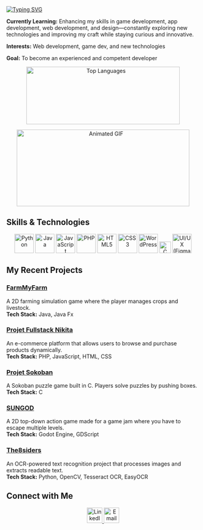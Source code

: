 [![Typing SVG](https://readme-typing-svg.demolab.com/?lines=Hello+and+welcome+to+my+github+profile+yes;my+name+is+Nikita+and+I+am+a+Full-Stack+Developer)](https://git.io/typing-svg)

**Currently Learning:** Enhancing my skills in game development, app development, web development, and design—constantly exploring new technologies
and improving my craft while staying curious and innovative.


**Interests:** Web development, game dev, and new technologies


**Goal:** To become an experienced and competent developer


<p align="center">
  <img src="https://github-readme-stats.vercel.app/api/top-langs?username=NeonSamurai144hz&locale=en&hide_title=false&layout=compact&card_width=320&langs_count=5&theme=transparent&hide_border=false" alt="Top Languages" height="150" width="400" />
</p>

<p align="center">
  <img src="https://giffiles.alphacoders.com/480/48044.gif" alt="Animated GIF" height="200" width="450" />
</p>
</p>

## Skills & Technologies

<p align="center">
  <img src="https://cdn.jsdelivr.net/gh/devicons/devicon/icons/python/python-original.svg" alt="Python" height="50" />
  <img src="https://cdn.jsdelivr.net/gh/devicons/devicon/icons/java/java-original.svg" alt="Java" height="50" />
  <img src="https://cdn.jsdelivr.net/gh/devicons/devicon/icons/javascript/javascript-original.svg" alt="JavaScript" height="50" />
  <img src="https://cdn.jsdelivr.net/gh/devicons/devicon/icons/php/php-original.svg" alt="PHP" height="50" />
  <img src="https://cdn.jsdelivr.net/gh/devicons/devicon/icons/html5/html5-original.svg" alt="HTML5" height="50" />
  <img src="https://cdn.jsdelivr.net/gh/devicons/devicon/icons/css3/css3-original.svg" alt="CSS3" height="50" />
  <img src="https://cdn.jsdelivr.net/gh/devicons/devicon/icons/wordpress/wordpress-original.svg" alt="WordPress" height="50" />
  <img src="https://cdn.jsdelivr.net/gh/devicons/devicon/icons/c/c-original.svg" alt="C" height="30" />
  <img src="https://cdn.jsdelivr.net/gh/devicons/devicon/icons/figma/figma-original.svg" alt="UI/UX (Figma)" height="50" />
</p>

## My Recent Projects

### [FarmMyFarm](https://github.com/NeonSamurai144hz/FarmMyFarm)
A 2D farming simulation game where the player manages crops and livestock.  
**Tech Stack:** Java, Java Fx

### [Projet Fullstack Nikita](https://github.com/NeonSamurai144hz/projet-fullstack-nikita)
An e-commerce platform that allows users to browse and purchase products dynamically.  
**Tech Stack:** PHP, JavaScript, HTML, CSS

### [Projet Sokoban](https://github.com/NeonSamurai144hz/projet-sokoban.git)
A Sokoban puzzle game built in C. Players solve puzzles by pushing boxes.
**Tech Stack:** C

### [SUNGOD](https://github.com/TheKings294/SUNGOD)
A 2D top-down action game made for a game jam where you have to escape multiple levels.  
**Tech Stack:** Godot Engine, GDScript

### [The8siders](https://github.com/FazonPlay/the8siders)
An OCR-powered text recognition project that processes images and extracts readable text.  
**Tech Stack:** Python, OpenCV, Tesseract OCR, EasyOCR


## Connect with Me

<p align="center">
  <a href="https://www.linkedin.com/in/nikita-bobeica-498ab5327/">
    <img src="https://img.shields.io/static/v1?message=LinkedIn&logo=linkedin&label=&color=0077B5&logoColor=white&labelColor=&style=for-the-badge" alt="LinkedIn" height="40" />
  </a>
    <a href="mailto:nikita.bobeica@coda-student.school">
    <img src="https://img.shields.io/static/v1?message=Email&logo=gmail&label=&color=D14836&logoColor=white&labelColor=&style=for-the-badge" alt="Email" height="40" />
  </a>
</p>
